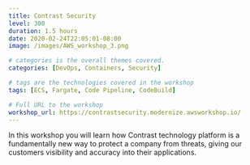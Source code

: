 ```yaml
---
title: Contrast Security
level: 300
duration: 1.5 hours
date: 2020-02-24T22:05:01-08:00
image: /images/AWS_workshop_3.png

# categories is the overall themes covered. 
categories: [DevOps, Containers, Security]

# tags are the technologies covered in the workshop
tags: [ECS, Fargate, Code Pipeline, CodeBuild]

# Full URL to the workshop
workshop_url: https://contrastsecurity.modernize.awsworkshop.io/
---
```


In this workshop you will learn how Contrast technology platform is a fundamentally new way to protect a company from threats, giving our customers visibility and accuracy into their applications. 
